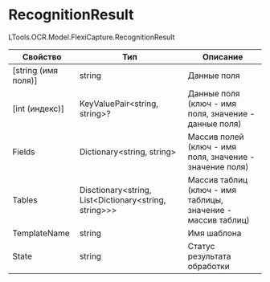 # RecognitionResult

LTools.OCR.Model.FlexiCapture.RecognitionResult

| Свойство             | Тип                                                      | Описание                                                     |
| -------------------- | -------------------------------------------------------- | ------------------------------------------------------------ |
| \[string (имя поля)] | string                                                   | Данные поля                                                  |
| \[int (индекс)]      | KeyValuePair\<string, string>?                           | Данные поля (ключ - имя поля, значение - данные поля)        |
| Fields               | Dictionary\<string, string>                              | Массив полей (ключ - имя поля, значение - значение поля)     |
| Tables               | Disctionary\<string, List\<Dictionary\<string, string>>> | Массив таблиц (ключ - имя таблицы, значение - массив таблиц) |
| TemplateName         | string                                                   | Имя шаблона                                                  |
| State                | string                                                   | Статус результата обработки                                  |
